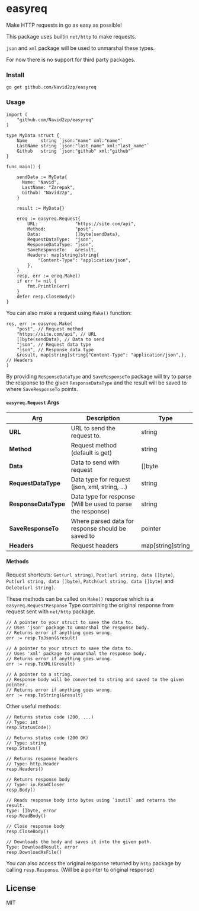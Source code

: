 # easyreq
Make HTTP requests in go as easy as possible!

This package uses builtin ```net/http``` to make requests.

`json` and `xml` package will be used to unmarshal these types.

For now there is no support for third party packages.

### Install
```
go get github.com/Navid2zp/easyreq
```

### Usage

```
import (
	"github.com/Navid2zp/easyreq"
)

type MyData struct {
	Name     string `json:"name" xml:"name"`
	LastName string `json:"last_name" xml:"last_name"`
	Github   string `json:"github" xml:"github"`
}

func main() {

    sendData := MyData{
      Name: "Navid",
      LastName: "Zarepak",
      Github: "Navid2zp",
    }
    
    result := MyData{}
    
    ereq := easyreq.Request{
		URL:              "https://site.com/api",
		Method:           "post",
		Data:             []byte(sendData),
		RequestDataType:  "json",
		ResponseDataType: "json",
		SaveResponseTo:   &result,
		Headers: map[string]string{
			"Content-Type": "application/json",
		},
    }
    resp, err := ereq.Make()
    if err != nil {
        fmt.Println(err)
    }
    defer resp.CloseBody()
}
```

You can also make a request using ```Make()``` function:

```
res, err := easyreq.Make(
	"post", // Request method
	"https://site.com/api", // URL
	[]byte(sendData), // Data to send
	"json", // Request data type
	"json", // Response data type
	&result, map[string]string{"Content-Type": "application/json",}, // Headers
)
```

By providing ```ResponseDataType``` and ```SaveResponseTo``` package will try to parse the response to the given ```ResponseDataType``` and the result will be saved to where ```SaveResponseTo``` points.


#### ```easyreq.Request``` Args

|          Arg         |                            Description                      |          Type      |
|----------------------|-------------------------------------------------------------|--------------------|
|**URL**               | URL to send the request to.                                 | string           
|**Method**            | Request method (default is get)                             | string
|**Data**              | Data to send with request                                   | []byte
|**RequestDataType**   | Data type for request (json, xml, string, ...)              | string
|**ResponseDataType**  | Data type for response (Will be used to parse the response) | string
|**SaveResponseTo**    | Where parsed data for response should be saved to           | pointer
|**Headers**           | Request headers                                             | map[string]string



#### Methods

Request shortcuts:
```Get(url string)```, ```Post(url string, data []byte)```, ```Put(url string, data []byte)```, ```Patch(url string, data []byte)``` and ```Delete(url string)```.

These methods can be called on ```Make()``` response which is a ```easyreq.RequestResponse``` Type containing the original response from request sent with ```net/http``` package.

```
// A pointer to your struct to save the data to.
// Uses 'json' package to unmarshal the response body.
// Returns error if anything goes wrong.
err := resp.ToJson(&result)

// A pointer to your struct to save the data to.
// Uses 'xml' package to unmarshal the response body.
// Returns error if anything goes wrong.
err := resp.ToXML(&result)

// A pointer to a string.
// Response body will be converted to string and saved to the given pointer.
// Returns error if anything goes wrong.
err := resp.ToString(&result)
```

Other useful methods:
```
// Returns status code (200, ...)
// Type: int
resp.StatusCode()

// Returns status code (200 OK) 
// Type: string
resp.Status()

// Returns response headers
// Type: http.Header
resp.Headers()

// Retunrs response body
// Type: io.ReadCloser
resp.Body()

// Reads response body into bytes using `ioutil` and returns the result.
Type: []byte, error
resp.ReadBody()

// Close response body
resp.CloseBody()

// Downloads the body and saves it into the given path.
Type: DownloadResult, error
resp.DownloadAsFile()
```

You can also access the original response returned by ```http``` package by calling ```resp.Response```. (Will be a pointer to original response)


License
----

MIT
